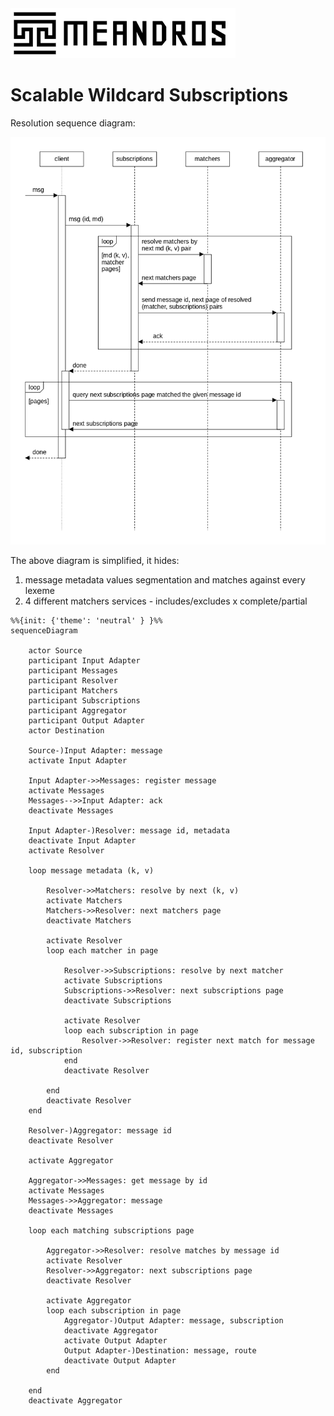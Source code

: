 <img alt="title" height="80" src="title.png"/>

# Scalable Wildcard Subscriptions

Resolution sequence diagram:

![dia-seq-subscription-resolution](dia-seq-subscription-resolution.png)

The above diagram is simplified, it hides:
1. message metadata values segmentation and matches against every lexeme
2. 4 different matchers services - includes/excludes x complete/partial

```mermaid
%%{init: {'theme': 'neutral' } }%%
sequenceDiagram

    actor Source
    participant Input Adapter
    participant Messages
    participant Resolver
    participant Matchers
    participant Subscriptions
    participant Aggregator
    participant Output Adapter
    actor Destination

    Source-)Input Adapter: message
    activate Input Adapter
    
    Input Adapter->>Messages: register message
    activate Messages
    Messages-->>Input Adapter: ack
    deactivate Messages
    
    Input Adapter-)Resolver: message id, metadata
    deactivate Input Adapter
    activate Resolver
    
    loop message metadata (k, v)
    
        Resolver->>Matchers: resolve by next (k, v)
        activate Matchers
        Matchers->>Resolver: next matchers page
        deactivate Matchers
        
        activate Resolver
        loop each matcher in page
            
            Resolver->>Subscriptions: resolve by next matcher
            activate Subscriptions
            Subscriptions->>Resolver: next subscriptions page
            deactivate Subscriptions
            
            activate Resolver
            loop each subscription in page
                Resolver->>Resolver: register next match for message id, subscription
            end
            deactivate Resolver
            
        end
        deactivate Resolver
    end
    
    Resolver-)Aggregator: message id
    deactivate Resolver

    activate Aggregator
    
    Aggregator->>Messages: get message by id
    activate Messages
    Messages->>Aggregator: message
    deactivate Messages
    
    loop each matching subscriptions page
        
        Aggregator->>Resolver: resolve matches by message id
        activate Resolver
        Resolver->>Aggregator: next subscriptions page
        deactivate Resolver
        
        activate Aggregator
        loop each subscription in page
            Aggregator-)Output Adapter: message, subscription
            deactivate Aggregator
            activate Output Adapter
            Output Adapter-)Destination: message, route
            deactivate Output Adapter
        end
        
    end
    deactivate Aggregator
```